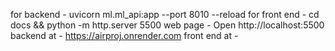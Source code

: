 for backend - uvicorn ml.ml_api:app --port 8010 --reload
for front end - cd docs && python -m http.server 5500
web page - Open http://localhost:5500
backend at - https://airproj.onrender.com
front end at - 
